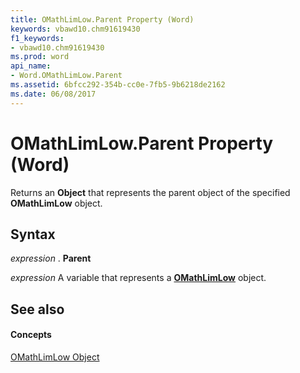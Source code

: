 ```yaml
---
title: OMathLimLow.Parent Property (Word)
keywords: vbawd10.chm91619430
f1_keywords:
- vbawd10.chm91619430
ms.prod: word
api_name:
- Word.OMathLimLow.Parent
ms.assetid: 6bfcc292-354b-cc0e-7fb5-9b6218de2162
ms.date: 06/08/2017
---
```



# OMathLimLow.Parent Property (Word)

Returns an **Object** that represents the parent object of the specified **OMathLimLow** object.


## Syntax

 _expression_ . **Parent**

 _expression_ A variable that represents a **[OMathLimLow](omathlimlow-object-word.md)** object.


## See also


#### Concepts


[OMathLimLow Object](omathlimlow-object-word.md)

